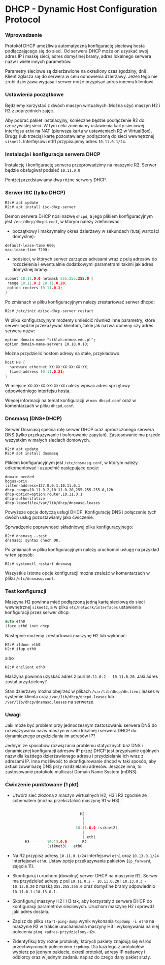 # DHCP - Dynamic Host Configuration Protocol

### Wprowadzenie

Protokół DHCP umożliwia automatyczną konfigurację sieciową hosta podłączającego się do sieci. Od serwera DHCP może on uzyskać swój adres IP i maskę sieci, adres domyślnej bramy, adres lokalnego serwera nazw i wiele innych parametrów.

Parametry sieciowe są dzierżawione na określony czas (godziny, dni). Klient zgłasza się do serwera w celu odnowienia dzierżawy. Jeżeli tego nie zrobi dzierżawa wygasa i serwer może przypisać adres innemu klientowi.

### Ustawienia początkowe

Będziemy korzystać z dwóch maszyn wirtualnych. Można użyć maszyn H2 i R2 z poprzednich zajęć.

Aby pobrać pakiet instalacyjny, konieczne będzie podłączenie R2 do rzeczywistej sieci. W tym celu zmieniamy ustawienia karty sieciowej interfejsu `eth0` na NAT (pierwsza karta w ustawieniach R2 w VirtualBox). Drugą (lub trzecią) kartę pozostawiamy podłączoną do sieci wewnętrznej `siknet2`. Interfejsowi eth1 przypisujemy adres `10.11.0.1/24`.

### Instalacja i konfiguracja serwera DHCP

Instalację i konfigurację serwera przeprowadzimy na maszynie R2. Serwer będzie obsługiwał podsieć `10.11.0.0`

Poniżej przedstawiamy dwa różne serwery DHCP.

### Serwer ISC (tylko DHCP)

```console
R2:# apt update
R2:# apt install isc-dhcp-server
```

Demon serwera DHCP nosi nazwę `dhcpd`, a jego plikiem konfiguracyjnym jest `/etc/dhcp/dhcpd.conf`, w którym należy zdefiniować:

- początkowy i maksymalny okres dzierżawy w sekundach (tutaj wartości domyślne):
```
default-lease-time 600;
max-lease-time 7200;
```
- podsieci, w których serwer zarządza adresami wraz z pulą adresów do rozdzielenia i ewentualnie dodatkowymi parametrami takimi jak adres domyślnej bramy:
 ```cpp
subnet 10.11.0.0 netmask 255.255.255.0 {
  range 10.11.0.2 10.11.0.20;
  option routers 10.11.0.1;
}
```

Po zmianach w pliku konfiguracyjnym należy zrestartować serwer dhcpd:

```console
R2:# /etc/init.d/isc-dhcp-server restart
```

W pliku konfiguracyjnym możemy umieścić również inne parametry, które serwer będzie przekazywać klientom, takie jak nazwa domeny czy adres serwera nazw:

```console
option domain-name "siklab.mimuw.edu.pl"; 
option domain-name-servers 10.10.0.10; 
```

Można przydzielić hostom adresy na stałe, przykładowo:

```cpp
host H8 {
  hardware ethernet XX:XX:XX:XX:XX:XX;
  fixed-address 10.11.0.21;
}
```

W miejsce `XX:XX:XX:XX:XX:XX` należy wpisać adres sprzętowy odpowiedniego interfejsu hosta.

Więcej informacji na temat konfiguracji w `man dhcpd.conf` oraz w komentarzach w pliku `dhcpd.conf`.

### Dnsmasq (DNS+DHCP)

Serwer Dnsmasq spełnia rolę serwer DHCP oraz uproszczonego serwera DNS (tylko przekazywanie i buforowanie zapytań). Zastosowanie ma przede wszystkim w małych sieciach domowych.

```console
R2:# apt update
R2:# apt install dnsmasq
```

Plikiem konfiguracyjnym jest `/etc/dnsmasq.conf`, w którym należy odkomentować i uzupełnić następujące opcje:

```console
domain-needed
bogus-priv
listen-address=127.0.0.1,10.11.0.1
dhcp-range=10.11.0.2,10.11.0.20,255.255.255.0,12h
dhcp-option=option:router,10.11.0.1
dhcp-authoritative
dhcp-leasefile=/var/lib/dhcp/dnsmasq.leases
```

Powyższe opcje dotyczą usługi DHCP. Konfigurację DNS i połączenie tych dwóch usług pozostawiamy jako ćwiczenie.

Sprwadzenie poprawności składniowej pliku konfiguracyjnego:

```console
R2:# dnsmasq --test
dnsmasq: syntax chech OK.
```

Po zmianach w pliku konfiguracyjnym należy uruchomić usługę na przykład w ten sposób:

```console
R2:# systemctl restart dnsmasq
```

Wszystkie istotne opcje konfiguracji można znaleźć w komentarzach w pliku `/etc/dnsmasq.conf`.

### Test konfiguracji

Maszyna H2 powinna mieć podłączoną jedną kartę sieciową do sieci wewnętrznej `siknet2`, a w pliku `etc/network/interfaces` ustawienia konfiguracji przez serwer dhcp:

```cpp
auto eth0
iface eth0 inet dhcp
```

Następnie możemy zrestartować maszynę H2 lub wykonać:
```console
H2:# ifdown eth0
H2:# ifup eth0
```
albo

```console
H2:# dhclient eth0
```

Maszyna powinna uzyskać adres z puli `10.11.0.2 - 10.11.0.20`. Jaki adres został przydzielony?

Stan dzierżawy można obejrzeć w plikach `/var/lib/dhcp/dhclient`.leases w systemie klienta oraz `/var/lib/dhcp/dhcpd.leases` lub `/var/lib/dhcp/dnsmasq.leases` na serwerze.

### Uwagi

Jaki może być problem przy jednoczesnym zastosowaniu serwera DNS do rozwiązywania nazw maszyn w sieci lokalnej i serwera DHCP do dynamicznego przydzielania im adresów IP?

Jednym ze sposobów rozwiązania problemu statycznych baz DNS i dynamicznej konfiguracji adresów IP przez DHCP jest przypisanie ogólnych nazw dla każdego dzierżawionego adresu i przydzielanie ich wraz z adresami IP. Inna możliwość to skonfigurowanie dhcpd w taki sposób, aby aktualizował bazę DNS przy rozdzielaniu adresów. Jeszcze inna, to zastosowanie protokołu multicast Domain Name System (mDNS).

### Ćwiczenie punktowane (1 pkt)

- Utwórz sieć złożoną z maszyn wirtualnych H2, H3 i R2 zgodnie ze schematem (można przekształcić maszynę R1 w H3).
```cpp

                                  H2
                                   |  
                                   |
                                10.11.0.0 (siknet2)
                                   |
                                   | eth1
         H3--------10.13.0.0-------R2
                   (siknet3)   eth0
```
- Na R2 przypisz adresy `10.11.0.1/24` interfejsowi `eth1` oraz `10.13.0.1/24` interfejsowi `eth0`. Ustaw opcje przekazywania pakietów (`ip_forward`, zajęcia 11).
- Skonfiguruj i uruchom (dowolny) serwer DHCP na maszynie R2. Serwer ma przydzielać adresy z pul `10.11.0.2 - 10.11.0.20` i `10.13.0.3 - 10.13.0.20` z maską `255.255.255.0` oraz domyślne bramy odpowiednio `10.11.0.1` i `10.13.0.1`.

- Skonfiguruj maszyny H2 i H3 tak, aby korzystały z serwera DHCP do konfiguracji parametrów sieciowych. Uruchom maszynę H2 i sprawdź jaki adres dostała.

- Zapisz do pliku `start-ping-dump` wynik wykonania `tcpdump -i eth0` na maszynie R2 w trakcie uruchamiania maszyny H3 i wykonywania na niej polecenia `ping <adres-przydzielony-H2>`.

- Zidentyfikuj trzy różne protokoły, których pakiety znajdują się wśród przechwyconych poleceniem `tcpdump`. Dla każdego z protokołów wybierz po jednym pakiecie, określ protokół, adresy IP nadawcy i odbiorcy oraz w jednym zadaniu napisz do czego dany pakiet służy.

